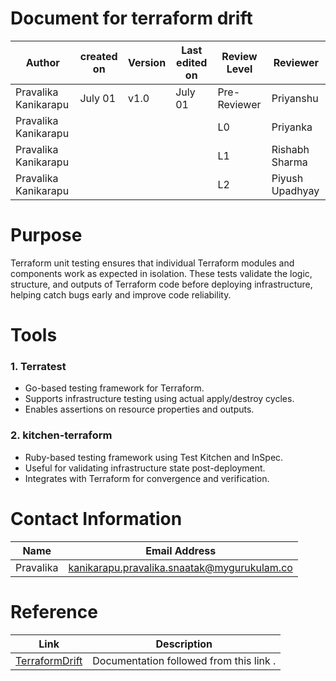 # Document for terraform drift

|**Author**        | **created on**       | **Version** |**Last edited on**| **Review Level**   | **Reviewer**      |
|---------------|------------|---------|--------|--------|----------------------|
| Pravalika Kanikarapu  | July 01  | v1.0|   July 01  | Pre-Reviewer   | Priyanshu            |
| Pravalika Kanikarapu  |  |  |   | L0             | Priyanka     |
| Pravalika Kanikarapu  |      |      |         | L1             | Rishabh Sharma       |
| Pravalika Kanikarapu  |      |      |         | L2             | Piyush Upadhyay      |



# Purpose
Terraform unit testing ensures that individual Terraform modules and components work as expected in isolation. These tests validate the logic, structure, and outputs of Terraform code before deploying infrastructure, helping catch bugs early and improve code reliability.

# Tools

### 1. Terratest
- Go-based testing framework for Terraform.
- Supports infrastructure testing using actual apply/destroy cycles.
- Enables assertions on resource properties and outputs.

### 2. kitchen-terraform
- Ruby-based testing framework using Test Kitchen and InSpec.
- Useful for validating infrastructure state post-deployment.
- Integrates with Terraform for convergence and verification.















#  Contact Information


| Name       | Email Address                |
|------------|------------------------------|
| Pravalika  | kanikarapu.pravalika.snaatak@mygurukulam.co|



#  Reference

| **Link**                                                                 | **Description**                                      |
|--------------------------------------------------------------------------|------------------------------------------------------|
| [TerraformDrift](https://spacelift.io/blog/terraform-drift-detection)| Documentation followed from this link .|

